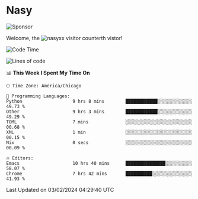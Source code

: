 # Nasy

<!--
<p align="center">
<img height="200" src="https://github-readme-stats.vercel.app/api?username=nasyxx&count_private=true&show_icons=true&theme=dracula&include_all_commits=true"/>
<img height="200" src="https://github-readme-stats.vercel.app/api/top-langs/?username=nasyxx&theme=dracula&hide=html,jupyter+notebook&count_private=true&show_icons=true"/>
</p>

  
----------------
-->

![Sponsor](https://img.shields.io/static/v1.svg?label=Sponsor&message=%E2%9D%A4&logo=GitHub&style=flat&color=pink)
 
Welcome, the ![nasyxx visitor counter](https://count.getloli.com/get/@nasyxx?theme=rule34)th vistor!
 
<!--START_SECTION:waka-->
![Code Time](http://img.shields.io/badge/Code%20Time-4%2C283%20hrs%2019%20mins-blue)

![Lines of code](https://img.shields.io/badge/From%20Hello%20World%20I%27ve%20Written-6.3%20million%20lines%20of%20code-blue)

📊 **This Week I Spent My Time On** 

```text
🕑︎ Time Zone: America/Chicago

💬 Programming Languages: 
Python                   9 hrs 8 mins        ████████████░░░░░░░░░░░░░   49.73 % 
Other                    9 hrs 3 mins        ████████████░░░░░░░░░░░░░   49.29 % 
TOML                     7 mins              ░░░░░░░░░░░░░░░░░░░░░░░░░   00.68 % 
XML                      1 min               ░░░░░░░░░░░░░░░░░░░░░░░░░   00.15 % 
Nix                      0 secs              ░░░░░░░░░░░░░░░░░░░░░░░░░   00.09 % 

🔥 Editors: 
Emacs                    10 hrs 40 mins      ███████████████░░░░░░░░░░   58.07 % 
Chrome                   7 hrs 42 mins       ██████████░░░░░░░░░░░░░░░   41.93 % 
```


 Last Updated on 03/02/2024 04:29:40 UTC
<!--END_SECTION:waka-->

<!-- ![visitors](https://visitor-badge.laobi.icu/badge?page_id=nasyxx.nasyxx) -->
